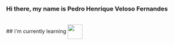 ### Hi there, my name is Pedro Henrique Veloso Fernandes

<div style="display: inline_block"><br>
## i'm currently learning
<img align="center" src="https://cdn.jsdelivr.net/gh/devicons/devicon/icons/github/github-original.svg" width="40" height="40"/>
</div>
